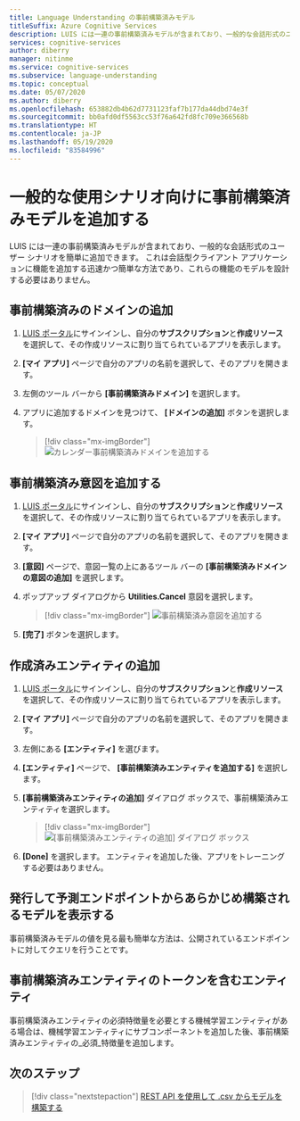 ```yaml
---
title: Language Understanding の事前構築済みモデル
titleSuffix: Azure Cognitive Services
description: LUIS には一連の事前構築済みモデルが含まれており、一般的な会話形式のユーザー シナリオを簡単に追加できます。
services: cognitive-services
author: diberry
manager: nitinme
ms.service: cognitive-services
ms.subservice: language-understanding
ms.topic: conceptual
ms.date: 05/07/2020
ms.author: diberry
ms.openlocfilehash: 653882db4b62d7731123faf7b177da44dbd74e3f
ms.sourcegitcommit: bb0afd0df5563cc53f76a642fd8fc709e366568b
ms.translationtype: HT
ms.contentlocale: ja-JP
ms.lasthandoff: 05/19/2020
ms.locfileid: "83584996"
---
```

# <a name="add-prebuilt-models-for-common-usage-scenarios"></a>一般的な使用シナリオ向けに事前構築済みモデルを追加する

LUIS には一連の事前構築済みモデルが含まれており、一般的な会話形式のユーザー シナリオを簡単に追加できます。 これは会話型クライアント アプリケーションに機能を追加する迅速かつ簡単な方法であり、これらの機能のモデルを設計する必要はありません。

## <a name="add-a-prebuilt-domain"></a>事前構築済みのドメインの追加

1. [LUIS ポータル](https://www.luis.ai)にサインインし、自分の**サブスクリプション**と**作成リソース**を選択して、その作成リソースに割り当てられているアプリを表示します。
1. **[マイ アプリ]** ページで自分のアプリの名前を選択して、そのアプリを開きます。

1. 左側のツール バーから **[事前構築済みドメイン]** を選択します。

1. アプリに追加するドメインを見つけて、 **[ドメインの追加]** ボタンを選択します。

    > [!div class="mx-imgBorder"]
    > ![カレンダー事前構築済みドメインを追加する](./media/luis-prebuilt-domains/add-prebuilt-domain.png)

## <a name="add-a-prebuilt-intent"></a>事前構築済み意図を追加する

1. [LUIS ポータル](https://www.luis.ai)にサインインし、自分の**サブスクリプション**と**作成リソース**を選択して、その作成リソースに割り当てられているアプリを表示します。
1. **[マイ アプリ]** ページで自分のアプリの名前を選択して、そのアプリを開きます。

1. **[意図]** ページで、意図一覧の上にあるツール バーの **[事前構築済みドメインの意図の追加]** を選択します。

1. ポップアップ ダイアログから **Utilities.Cancel** 意図を選択します。

    > [!div class="mx-imgBorder"]
    > ![事前構築済み意図を追加する](./media/luis-prebuilt-domains/add-prebuilt-domain-intents.png)

1. **[完了]** ボタンを選択します。

## <a name="add-a-prebuilt-entity"></a>作成済みエンティティの追加
1. [LUIS ポータル](https://www.luis.ai)にサインインし、自分の**サブスクリプション**と**作成リソース**を選択して、その作成リソースに割り当てられているアプリを表示します。
1. **[マイ アプリ]** ページで自分のアプリの名前を選択して、そのアプリを開きます。
1. 左側にある **[エンティティ]** を選びます。

1. **[エンティティ]** ページで、 **[事前構築済みエンティティを追加する]** を選択します。

1. **[事前構築済みエンティティの追加]** ダイアログ ボックスで、事前構築済みエンティティを選択します。

    > [!div class="mx-imgBorder"]
    > ![[事前構築済みエンティティの追加] ダイアログ ボックス](./media/luis-prebuilt-domains/add-prebuilt-entity.png)

1. **[Done]** を選択します。 エンティティを追加した後、アプリをトレーニングする必要はありません。

## <a name="publish-to-view-prebuilt-model-from-prediction-endpoint"></a>発行して予測エンドポイントからあらかじめ構築されるモデルを表示する

事前構築済みモデルの値を見る最も簡単な方法は、公開されているエンドポイントに対してクエリを行うことです。

## <a name="entities-containing-a-prebuilt-entity-token"></a>事前構築済みエンティティのトークンを含むエンティティ

事前構築済みエンティティの必須特徴量を必要とする機械学習エンティティがある場合は、機械学習エンティティにサブコンポーネントを追加した後、事前構築済みエンティティの_必須_特徴量を追加します。

## <a name="next-steps"></a>次のステップ
> [!div class="nextstepaction"]
> [REST API を使用して .csv からモデルを構築する](./luis-tutorial-node-import-utterances-csv.md)
